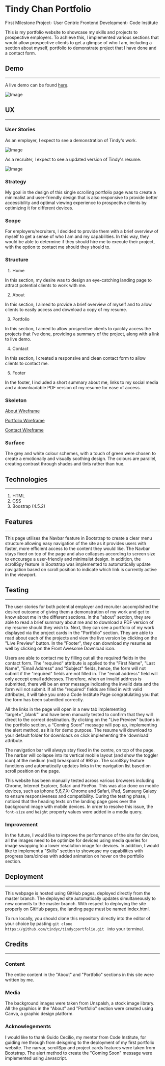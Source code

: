 # Tindy Chan Portfolio

First Milestone Project- User Centric Frontend Development- Code Institute

This is my portfolio website to showcase my skills and projects to prospective employers. To achieve this, I implemented various sections that would allow prospective clients to get a glimpse of who I am, including a section about myself, portfolio to demonstrate project that I have done and a contact form.

## Demo 
---

A live demo can be found [here](https://tindyc.github.io/tindycportfolio/).

![Image](assets/img/multidevicescreenshot.jpg)

## UX
---
### User Stories

As an employer, I expect to see a demonstration of Tindy's work.

![Image](assets/img/portfolioscreenshot.jpg)

As a recruiter, I expect to see a updated version of Tindy's resume.

![Image](assets/cv/cvscreenshot.jpg)

### Strategy

My goal in the design of this single scrolling portfolio page was to create a minimalist and user-friendly design that is also responsive to provide better accessibility and optimal viewing experience to prospective clients by optimizing it for different devices.

### Scope

For employers/recruiters, I decided to provide them with a brief overview of myself to get a sense of who I am and my capabilities. In this way, they would be able to determine if they should hire me to execute their project, with the option to contact me should they should to.

### Structure

1. Home

In this section, my desire was to design an eye-catching landing page to attract potential clients to work with me.

2. About

In this section, I aimed to provide a brief overview of myself and to allow clients to easily access and download a copy of my resume.

3. Portfolio

In this section, I aimed to allow prospective clients to quickly access the projects that I've done, providing a summary of the project, along with a link to live demo. 

4. Contact

In this section, I created a responsive and clean contact form to allow clients to contact me.

5. Footer

In the footer, I included a short summary about me, links to my social media and a downloadable PDF version of my resume for ease of access.

### Skeleton

[About Wireframe](assets/wireframes/aboutwireframe.pdf)

[Portfolio Wireframe](assets/wireframes/portfoliowireframe.pdf)

[Contact Wireframe](assets/wireframes/contactwireframe.pdf)

### Surface

The grey and white colour schemes, with a touch of green were chosen to create a emotionally and visually soothing design. The colours are parallel, creating contrast through shades and tints rather than hue.

## Technologies
---

1. HTML
2. CSS
3. Boostrap (4.5.2)

## Features
---
This page utilises the Navbar feature in Bootstrap to create a clear menu structure allowing easy navigation of the site as it provides users with faster, more efficient access to the content they would like. The Navbar stays fixed on top of the page and also collapses according to screen size to encourage a user-friendly and minimalist design. In addition, the scrollSpy feature in Bootstrap was implemented to automatically update navigation based on scroll position to indicate which link is currently active in the viewport.

## Testing
---
The user stories for both potential employer and recruiter accomplished the desired outcome of giving them a demonstration of my work and get to know about me in the different sections. In the "about" section, they are able to read a brief summary about me and to download a PDF version of my resume should they wish to. Next, they can see a portfolio of my work displayed via the project cards in the "Portfolio" section. They are able to read about each of the projects and view the live version by clicking on the "Live Preview" button. In the "Footer", they can download my resume as well by clicking on the Front Awesome Download icon.

Users are able to contact me by filling out all the required fields in the contact form. 
The "required" attribute is applied to the "First Name", "Last Name", "Email Address" and "Subject" fields, hence, the form will not submit if the "required" fields are not filled in. 
The "email address" field will only accept email addresses. Therefore, when an invalid address is submitted, there will be an error message indicating the invalid data and the form will not submit.
If all the "required" fields are filled in with valid attributes, it will take you onto a Code Institute Page congratulating you that the form has been submitted correctly. 

All the links in the page will open in a new tab implementing 'target="_blank"' and have been manually tested to confirm that they will direct to the correct destination. 
By clicking on the "Live Preview" buttons in the portfolio section, a “Coming Soon!” message will pop up, implementing the alert method, as it is for demo purpose.
The resume will download to your default folder for downloads on click implementing the 'download' attribute.

The navigation bar will always stay fixed in the centre, on top of the page.
The narbar will collapse into its vertical mobile layout (and show the toggler icon) at the medium (md) breakpoint of 992px.
The scrollSpy feature functions and automatically updates links in the navigation list based on scroll position on the page.

This website has been manually tested across various browsers including Chrome, Internet Explorer, Safari and FireFox. This was also done on mobile devices, such as iphone 5,6,7,X: Chrome and Safari, iPad, Samsung Galaxy to ensure responsiveness and compatibility.
During the testing phase, I noticed that the heading texts on the landing page goes over the background image with mobile devices. 
In order to resolve this issue, the `font-size` and `height` property values were added in a media query.

### Improvement 
In the future, I would like to improve the performance of the site for devices, all the images need to be optimize for devices using  media queries for image swapping to a lower resolution image for devices.
In addition, I would like to implement a "Skills" section to showcase my capabilities with progress bars/circles with added animation on hover on the portfolio section.

## Deployment
---
This webpage is hosted using GitHub pages, deployed directly from the master branch.
The deployed site automatically updates simultaneously to new commits to the master branch.
With respect to deploying the site properly on GitHub pages, the landing page must be named index.html.

To run locally, you should clone this repository directly into the editor of your choice by pasting ```git clone https://github.com/tindyc/tindycportfolio.git ``` into your terminal. 

## Credits
---
### Content
The entire content in the "About" and "Portfolio" sections in this site were written by me.

### Media 
The background images were taken from Unspalsh, a stock image library.
All the graphics in the "About" and "Portfolio" section were created using Canva, a graphic design platform.

### Acknowlegements

I would like to thank Guido Cecilio, my mentor from Code Institute, for guiding me through from deisgning to the deployment of my first portfolio website.
The narvar, scrollSpy and project cards features were taken from Bootstrap.
The alert method to create the "Coming Soon" message were implemented using Javascript.


